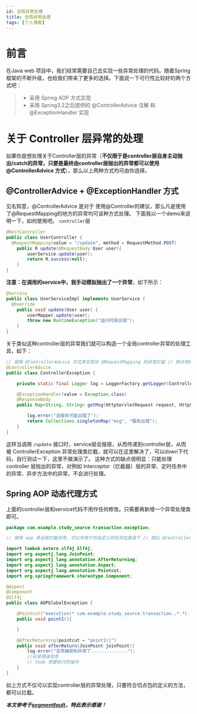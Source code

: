 ```yaml
---
id: 全局异常处理
title: 全局异常处理
tags: [个人博客]
---
```



# 前言
在Java web 项目中，我们经常需要自己去实现一些异常处理的代码。随着Spring框架的不断升级，也给我们带来了更多的选择。下面说一下可行性比较好的两个方式吧：
> * 采用 Spring AOP 方式实现
> * 采用 Spring3.2之后提供的 @ControllerAdvice 注解 和 @ExceptionHandler 实现

# 关于 Controller 层异常的处理
如果你是想处理关于Controller层的异常（<strong>不仅限于是controller层自身主动抛出/catch的异常，只要是最终由controller层抛出的异常都可以使用 @ControllerAdvice 方式</strong>），那么以上两种方式均可由你选择。

## @ControllerAdvice + @ExceptionHandler 方式
见名知意，@ControllerAdvice 是对于 使用@Controller的建议，那么凡是使用了@RequestMapping的地方的异常均可该种方式处理。
下面我以一个demo来说明一下，如何使用吧。
`controller`层
```java
@RestController
public class UserController {
  @RequestMapping(value = "/update", method = RequestMethod.POST)
    public R update(@RequestBody User user){
        userService.update(user);
        return R.success(null);
    }
}
```
<strong>注意：在调用的service中，我手动模拟抛出了一个异常</strong>，如下所示：
```java
@Service
public class UserServiceImpl implements UserService {
  @Override
    public void update(User user) {
        userMapper.update(user);
        throw new RuntimeException("运行时易出错");
    }
}
```

关于类似这种controller层的异常我们就可以构造一个全局controller异常的处理工具，如下：
```java
// 使用 @ControllerAdvice 方式来实现对 @RequestMapping 的异常拦截 // 缺点很明显，是对于 controller 的建议，只能对controller起作用
@ControllerAdvice
public class ControllerException {

    private static final Logger log = LoggerFactory.getLogger(ControllerException.class);

    @ExceptionHandler(value = Exception.class)
    @ResponseBody
    public Map<String, String> getMsg(HttpServletRequest request, HttpServletResponse response, Exception e){

        log.error("该服务可能出错了");
        return Collections.singletonMap("msg", "服务出错");
    }
}
```
这样当调用 `/update` 接口时，service层会报错，从而传递到controller层，从而被 ControllerException 异常处理类拦截，就可以在这里解决了，可以down下代码，自行测试一下，这里不做演示了。
这种方式的缺点很明显：只能处理 controller 层抛出的异常，对例如 Interceptor（拦截器）层的异常、定时任务中的异常、异步方法中的异常，不会进行处理。

## Spring AOP 动态代理方式

上面的controller层和service代码不用作任何修改。只需要再新增一个异常处理类即可。
```java
package com.example.study_source.transaction.exception;

// 使用 aop 来全局拦截异常，可以作用于你自定义的任何包路径下 // 相比 @ControllerAdvice 有优势

import lombok.extern.slf4j.Slf4j;
import org.aspectj.lang.JoinPoint;
import org.aspectj.lang.annotation.AfterReturning;
import org.aspectj.lang.annotation.Aspect;
import org.aspectj.lang.annotation.Pointcut;
import org.springframework.stereotype.Component;

@Aspect
@Component
@Slf4j
public class AOPGlobalException {

    @Pointcut("execution(* com.example.study_source.transaction..*.*(..))")
    public void point1(){

    }

    @AfterReturning(pointcut = "point1()")
    public void afterReturn(JoinPoint joinPoint){
        log.error("全局捕获到异常了..............");
        //纪录错误信息
        // todo 想要执行的操作
    }
}
```
如上方式不仅可以实现controller层的异常处理，只要符合切点包的定义的方法，都可以拦截。

***本文参考于[segmentfault](https://segmentfault.com/a/1190000039024792)，特此表示感谢！***
